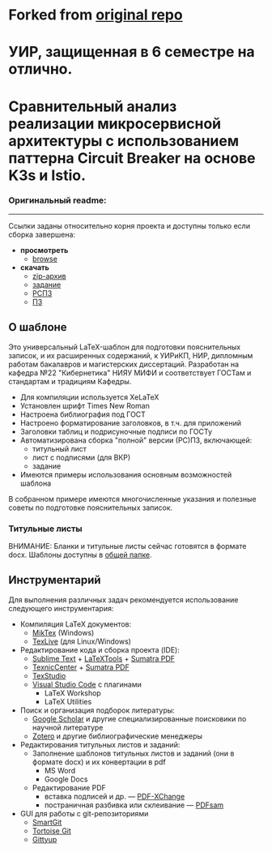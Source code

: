 # Forked from [original repo](https://gitlab.com/skibcsit/thesis-template/)

 
# УИР, защищенная в 6 семестре на отлично. 

# Сравнительный анализ реализации микросервисной архитектуры с использованием паттерна Circuit Breaker на основе K3s и Istio. 




### Оригинальный readme: 
---
Ссылки заданы относительно корня проекта
и доступны только если сборка завершена:

- **просмотреть**
    - [browse](../-/jobs/artifacts/master/browse/?job=build)
- **скачать**
    - [zip-архив](../-/jobs/artifacts/master/download/?job=build)
    - [задание](../-/jobs/artifacts/master/raw/thesis-template-1-task.pdf?job=build)
    - [РСПЗ](../-/jobs/artifacts/master/raw/thesis-template-2-rspz.pdf?job=build)
    - [ПЗ](../-/jobs/artifacts/master/raw/thesis-template-3-pz.pdf?job=build)

## О шаблоне

Это универсальный LaTeX-шаблон для подготовки пояснительных записок, и их расширенных содержаний, к УИРиКП, НИР, дипломным работам бакалавров и магистерских диссертаций. Разработан на кафедра №22 "Кибернетика" НИЯУ МИФИ и соответствует ГОСТам и стандартам и традициям Кафедры.

* Для компиляции используется XeLaTeX
* Установлен шрифт Times New Roman
* Настроена библиография под ГОСТ
* Настроено форматирование заголовков, в т.ч. для приложений
* Заголовки таблиц и подрисуночные подписи по ГОСТу
* Автоматизирована сборка "полной" версии (РС)ПЗ, включающей:
    * титульный лист
    * лист с подписями (для ВКР)
    * задание
* Имеются примеры использования основным возможностей шаблона

В собранном примере имеются многочисленные указания и полезные советы по подготовке пояснительных записок.

### Титульные листы

ВНИМАНИЕ: Бланки и титульные листы сейчас готовятся в формате docx.
Шаблоны доступны в [общей папке](https://drive.google.com/open?id=1Cj2uL9AxFG5LvBQQhNU19ArThawpkKVw).

## Инструментарий ###

Для выполнения различных задач рекомендуется использование следующего инструментария:

* Компиляция LaTeX документов:
    * [MikTex](https://miktex.org/) (Windows)
    * [TexLive](https://tug.org/texlive/) (для Linux/Windows)
* Редактирование кода и сборка проекта (IDE):
    * [Sublime Text](https://www.sublimetext.com/) + [LaTeXTools](https://latextools.readthedocs.io/en/latest/) + [Sumatra PDF](http://www.sumatrapdfreader.org)
    * [TexnicCenter](http://www.texniccenter.org/) + [Sumatra PDF](https://www.sumatrapdfreader.org)
    * [TexStudio](https://www.texstudio.org/)
    * [Visual Studio Code](https://code.visualstudio.com/) с плагинами
        * LaTeX Workshop
        * LaTeX Utilities
* Поиск и организация подборок литературы:
    * [Google Scholar](https://scholar.google.ru/) и другие специализированные поисковики по научной литературе
    * [Zotero](https://www.zotero.org/) и другие библиографические менеджеры
* Редактирования титульных листов и заданий:
    * Заполнение шаблонов титульных листов и заданий (они в формате docx) и их конвертации в pdf
        * MS Word
        * Google Docs
    * Редактирование PDF
        * вставка подписей и др. — [PDF-XChange](https://www.tracker-software.com/product/pdf-xchange-editor)
        * постраничная разбивка или склеивание — [PDFsam](https://pdfsam.org/)
* GUI для работы с git-репозиториями
    * [SmartGit](https://www.syntevo.com/smartgit/)
    * [Tortoise Git](https://tortoisegit.org/)
    * [Gittyup](https://murmele.github.io/Gittyup/)

